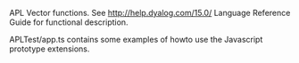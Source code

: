 APL Vector functions. See http://help.dyalog.com/15.0/ Language Reference Guide for functional description. 

APLTest/app.ts contains some examples of howto use the Javascript prototype extensions.
